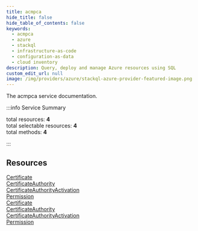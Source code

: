 ```yaml
---
title: acmpca
hide_title: false
hide_table_of_contents: false
keywords:
  - acmpca
  - azure
  - stackql
  - infrastructure-as-code
  - configuration-as-data
  - cloud inventory
description: Query, deploy and manage Azure resources using SQL
custom_edit_url: null
image: /img/providers/azure/stackql-azure-provider-featured-image.png
---
```


The acmpca service documentation.

:::info Service Summary

<div class="row">
<div class="providerDocColumn">
<span>total resources:&nbsp;<b>4</b></span><br />
<span>total selectable resources:&nbsp;<b>4</b></span><br />
<span>total methods:&nbsp;<b>4</b></span><br />
</div>
</div>

:::

## Resources
<div class="row">
<div class="providerDocColumn">
<a href="/providers/azure/acmpca/Certificate/">Certificate</a><br />
<a href="/providers/azure/acmpca/CertificateAuthority/">CertificateAuthority</a><br />
<a href="/providers/azure/acmpca/CertificateAuthorityActivation/">CertificateAuthorityActivation</a><br />
<a href="/providers/azure/acmpca/Permission/">Permission</a>
</div>
<div class="providerDocColumn">
<a href="/providers/azure/acmpca/Certificate/">Certificate</a><br />
<a href="/providers/azure/acmpca/CertificateAuthority/">CertificateAuthority</a><br />
<a href="/providers/azure/acmpca/CertificateAuthorityActivation/">CertificateAuthorityActivation</a><br />
<a href="/providers/azure/acmpca/Permission/">Permission</a>
</div>
</div>